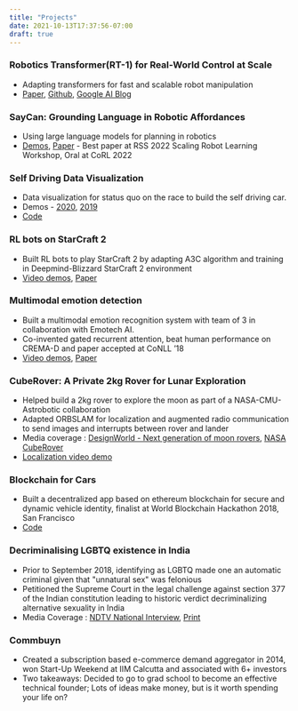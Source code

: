 ```yaml
---
title: "Projects"
date: 2021-10-13T17:37:56-07:00
draft: true
---
```


### Robotics Transformer(RT-1) for Real-World Control at Scale
- Adapting transformers for fast and scalable robot manipulation
- [Paper](https://arxiv.org/abs/2212.06817), [Github](https://github.com/google-research/robotics_transformer), [Google AI Blog](https://ai.googleblog.com/2022/12/rt-1-robotics-transformer-for-real.html)

### SayCan: Grounding Language in Robotic Affordances
- Using large language models for planning in robotics
- [Demos](https://say-can.github.io/), [Paper](https://arxiv.org/abs/2204.01691) - Best paper at RSS 2022 Scaling Robot Learning Workshop, Oral at CoRL 2022


### Self Driving Data Visualization
- Data visualization for status quo on the race to build the self driving car.
- Demos - [2020](https://keerthanapg.com/stop-the-trolley/), [2019](https://keerthanapg.com/stop-the-trolley/2019/)
- [Code](https://github.com/keerthanpg/stop-the-trolley)


### RL bots on StarCraft 2
- Built RL bots to play StarCraft 2 by adapting A3C algorithm and training in Deepmind-Blizzard StarCraft 2 environment
- [Video demos](https://www.youtube.com/watch?v=K4iMO8jPtnc&list=PL4qVRWUWbgR7WxD6U86U79xMcuoxAl6hh), [Paper](https://arxiv.org/pdf/1807.08217.pdf)


### Multimodal emotion detection
- Built a multimodal emotion recognition system with team of 3 in collaboration with Emotech AI. 
- Co-invented gated recurrent attention, beat human performance on CREMA-D and paper accepted at CoNLL ’18 
- [Video demos](https://www.youtube.com/watch?v=Vxg4i80vxK0), [Paper](https://aclanthology.org/K18-1025.pdf)


### CubeRover: A Private 2kg Rover for Lunar Exploration 
- Helped build a 2kg rover to explore the moon as part of a NASA-CMU-Astrobotic collaboration
- Adapted ORBSLAM for localization and augmented radio communication to send images and interrupts between rover and lander
- Media coverage : [DesignWorld - Next generation of moon rovers](https://www.designworldonline.com/next-generation-of-moon-rovers/), [NASA CubeRover](https://www.nasa.gov/feature/commercial-cuberover-test-shows-how-nasa-investments-mature-space-tech)
- [Localization video demo](https://www.youtube.com/watch?v=je5EhpOrttc)


### Blockchain for Cars
- Built a decentralized app based on ethereum blockchain for secure and dynamic vehicle identity, finalist at World Blockchain Hackathon 2018, San Francisco
- [Code](https://github.com/keerthanpg/Hackathon_Vehicle_ID)


### Decriminalising LGBTQ existence in India
- Prior to September 2018, identifying as LGBTQ made one an automatic criminal given that "unnatural sex" was felonious
- Petitioned the Supreme Court in the legal challenge against section 377 of the Indian constitution leading to historic verdict decriminalizing alternative sexuality in India
- Media Coverage : [NDTV National Interview](https://www.youtube.com/watch?v=iq8T6rfEtCU), [Print](https://www.ndtv.com/india-news/iitians-go-to-top-court-demand-law-criminalising-gay-sex-be-scrapped-1851984)


### Commbuyn
- Created a subscription based e-commerce demand aggregator in 2014, won Start-Up Weekend at IIM Calcutta and associated with 6+ investors
- Two takeaways: Decided to go to grad school to become an effective technical founder; Lots of ideas make money, but is it worth spending your life on?
